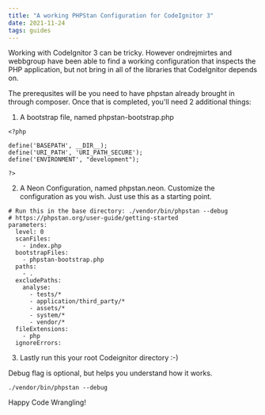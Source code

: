 ```yaml
---
title: "A working PHPStan Configuration for CodeIgnitor 3"
date: 2021-11-24
tags: guides
---
```


Working with CodeIgnitor 3 can be tricky. However ondrejmirtes and webbgroup have been able to find a working configuration that inspects the PHP application, but not bring in all of the libraries that CodeIgnitor depends on.

The prerequsites will be you need to have phpstan already brought in through composer. Once that is completed, you'll need 2 additional things:

1. A bootstrap file, named phpstan-bootstrap.php
```
<?php

define('BASEPATH', __DIR__);
define('URI_PATH', 'URI_PATH_SECURE');
define('ENVIRONMENT', "development");

?>
```

2. A Neon Configuration, named phpstan.neon. 
Customize the configuration as you wish. Just use this as a starting point. 

```
# Run this in the base directory: ./vendor/bin/phpstan --debug
# https://phpstan.org/user-guide/getting-started
parameters:
  level: 0
  scanFiles:
    - index.php
  bootstrapFiles:
    - phpstan-bootstrap.php
  paths:
    - .
  excludePaths:
    analyse:
      - tests/*
      - application/third_party/*
      - assets/*
      - system/*
      - vendor/*
  fileExtensions:
    - php
  ignoreErrors:
```

3. Lastly run this your root Codeignitor directory :-)

Debug flag is optional, but helps you understand how it works.

```
./vendor/bin/phpstan --debug
```

Happy Code Wrangling!
